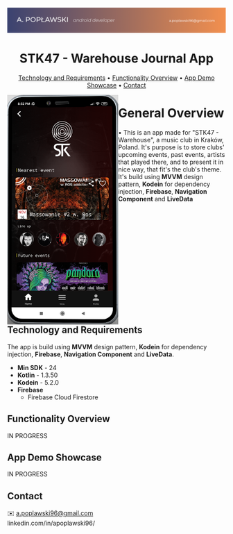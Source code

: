 <a href="https://github.com/apoplawski96/projects-summary/blob/master/assets/header.png"><img src="https://github.com/apoplawski96/projects-summary/blob/master/assets/header.png"></a>

<h1 align="center">STK47 - Warehouse Journal App</h4>

<p align="center">
  <a href="#technology-and-requirements">Technology and Requirements</a> •
  <a href="#functionality-overview">Functionality Overview</a> •
  <a href="#app-demo-showcase">App Demo Showcase</a> •
  <a href="#contact">Contact</a>
</p>

<img align="left" src="https://github.com/apoplawski96/projects-summary/blob/master/stk_app.png" width="256"/></a>
<p><h1 align="left">General Overview</a></h1></p>
<p> • This is an app made for "STK47 - Warehouse", a music club in Kraków, Poland.
It's purpose is to store clubs' upcoming events, past events, artists that played there, and to present it in nice way,
that fit's the club's theme. It's build using <b>MVVM</b> design pattern, <b>Kodein</b> for dependency injection, <b>Firebase</b>, <b>Navigation Component</b> and <b>LiveData</b></p>
<br>
<br>
<br>
<br>
<br>
<br>
<br>
<br>
<br>
<br>
<br>
<br>
<br>
<br>

## Technology and Requirements

The app is build using <b>MVVM</b> design pattern, <b>Kodein</b> for dependency injection, <b>Firebase</b>, <b>Navigation Component</b> and <b>LiveData</b>.

* <b>Min SDK</b> - 24
* <b>Kotlin</b> - 1.3.50
* <b>Kodein</b> - 5.2.0
* <b>Firebase</b>
  - Firebase Cloud Firestore

## Functionality Overview

IN PROGRESS

  
## App Demo Showcase

IN PROGRESS
  
## Contact

✉️ a.poplawski96@gmail.com
<br>
linkedin.com/in/apoplawski96/

